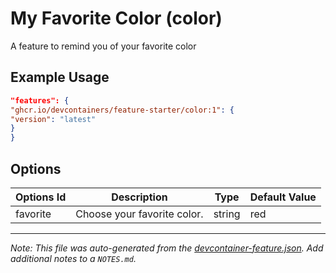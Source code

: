 
# My Favorite Color (color)

A feature to remind you of your favorite color

## Example Usage

```json
"features": {
"ghcr.io/devcontainers/feature-starter/color:1": {
"version": "latest"
}
}
```

## Options

| Options Id | Description | Type | Default Value |
|-----|-----|-----|-----|
| favorite | Choose your favorite color. | string | red |



---

_Note: This file was auto-generated from the [devcontainer-feature.json](https://github.com/devcontainers/feature-starter/blob/main/src/color/devcontainer-feature.json).  Add additional notes to a `NOTES.md`._